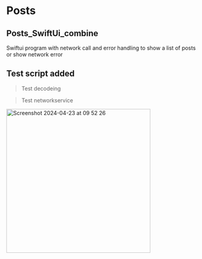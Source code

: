 # Posts
## Posts_SwiftUi_combine


Swiftui program with network call and error handling to show a list of posts or show network error


## Test script added

  > Test decodeing

  > Test networkservice


<img width="376" alt="Screenshot 2024-04-23 at 09 52 26" src="https://github.com/mahesh46/Posts/assets/3464277/ae01581c-e94e-4df6-a720-2b90fb7b4376">
